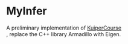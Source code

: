 # MyInfer
A preliminary implementation of [KuiperCourse](https://github.com/mpj1234/KuiperCourse/)<br>, replace the C++ library Armadillo with Eigen.
